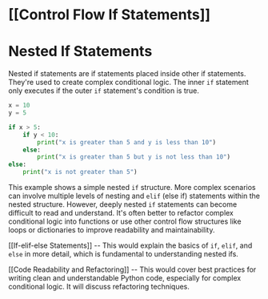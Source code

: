# [[Control Flow If Statements]]
# Nested If Statements

Nested if statements are if statements placed inside other if statements.  They're used to create complex conditional logic.  The inner `if` statement only executes if the outer `if` statement's condition is true.

```python
x = 10
y = 5

if x > 5:
    if y < 10:
        print("x is greater than 5 and y is less than 10")
    else:
        print("x is greater than 5 but y is not less than 10")
else:
    print("x is not greater than 5")

```

This example shows a simple nested `if` structure.  More complex scenarios can involve multiple levels of nesting and `elif` (else if) statements within the nested structure.  However, deeply nested `if` statements can become difficult to read and understand. It's often better to refactor complex conditional logic into functions or use other control flow structures like loops or dictionaries to improve readability and maintainability.


[[If-elif-else Statements]]  --  This would explain the basics of `if`, `elif`, and `else` in more detail, which is fundamental to understanding nested ifs.

[[Code Readability and Refactoring]] --  This would cover best practices for writing clean and understandable Python code,  especially for complex conditional logic.  It will discuss refactoring techniques.
